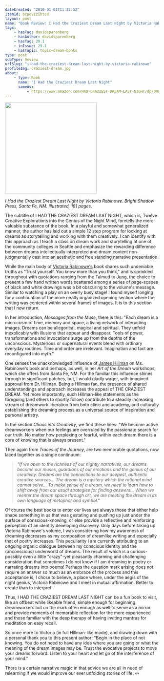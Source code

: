 ```yaml
---
dateCreated: "2010-01-01T11:32:52"
itemId: bcpov1zihtcd
layout: post
name: "Book Review: I Had the Craziest Dream Last Night by Victoria Rabinowe"
tags:
    - hasTag: davidsparenberg
    - hasAuthor: davidsparenberg
    - hasTag: 29.1
    - inIssue: 29.1
    - hasTopic: topic~dream-books
type: post
subType: Review
urlSlug: "i-had-the-craziest-dream-last-night-by-victoria-rabinowe"
profileImg: craziest-dream.jpg
about:
    - type: Book
      name: "I Had the Craziest Dream Last Night"
      sameAs:
          - https://www.amazon.com/HAD-CRAZIEST-DREAM-LAST-NIGHT/dp/0981904505
---
```


<a href="https://www.amazon.com/HAD-CRAZIEST-DREAM-LAST-NIGHT/dp/0981904505"><img width="300" src="../images/craziest-dream.jpg"></img></a><!--nopreview--><div class="caption"><i>I Had the Craziest Dream Last Night by Victoria Rabinowe. Bright Shadow Press, Santa Fe, NM. Illustrated, 181 pages.</i></div><!--/nopreview-->

The subtitle of I HAD THE CRAZIEST DREAM LAST NIGHT, which is, Twelve Creative Explorations into the Genius of the Night Mind, foretells the more valuable substance of the book. In a playful and somewhat generalized manner, the author has laid out a simple 12 step program for looking at dreams as storytelling and working with them creatively. I can identify with this approach as I teach a class on dream work and storytelling at one of the community colleges in Seattle and emphasize the rewarding difference between dreams intellectually interpreted and dream content non-judgmentally cast into an aesthetic and free standing narrative presentation.

While the main body of [Victoria Rabinowe's](https://www.linkedin.com/in/victoriarabinowe/) book shares such undeniable truths as "Trust yourself. You know more than you think," and is sprinkled throughout with quotations ranging from the Talmud to [Jung](../topic~jung_and_dreams), the choice to present a few hand written words scattered among a series of page-scapes of black and white drawings was a bit obscuring to the volume's message. Similar to watching a play on an overly busy stage! I found myself longing for a continuation of the more neatly organized opening section where the writing was centered within several frames of images. It is to this section that I now return.

In her introduction, _Messages from the Muse_, there is this: "Each dream is a microcosm of time, memory and space, a living network of interacting images. Dreams can be allegorical, magical and spiritual. They unfold inexplicably with illusions that appear and disappear. Tools of power, transformations and invocations surge up from the depths of the unconscious. Mysterious or supernatural events blend with ordinary everyday routines. Time and order are irrelevant. Imagination and fact are reconfigured into myth."

One senses the unacknowledged influence of [James Hillman](https://en.wikipedia.org/wiki/James_Hillman) on Ms. Rabinowe's book and perhaps, as well, in her _Art of the Dream_ workshops, which she offers from Santa Fe, NM. For the familiar this influence shines through in significant patches, but, I would gladly wager, with imagined approval from Dr. Hillman. Being a Hillman fan, the presence of shared understandings and approach increases the appeal of THE CRAZIEST DREAM. Yet more importantly, such Hillman-like statements as the foregoing (and others to shortly follow) contribute to a steadily increasing stream of dreamwork liberation from both clinic and academy, and culturally establishing the dreaming process as a universal source of inspiration and personal artistry.

In the section _Chaos into Creativity_, we find these lines: "We become active dreamworkers when our feelings are overruled by the passionate search for our truth. No matter how perplexing or fearful, within each dream there is a core of knowing that is always present."

Then again from _Traces of the Journey_, are two memorable quotations, now laced together as a single continuum:

> _"If we open to the richness of our nightly narratives, our dreams become our muses, guardians of our emotions and the genius of our creativity. Dreams are the connections to our deepest, authentic creative sources... The dream is a mystery which the rational mind cannot solve... To make sense of a dream, we need to learn how to shift away from our usual strategies for finding answers... When we reenter the dream space through art, we are meeting the dream in its own language of metaphor and symbol."_

Of course the best books to enter our lives are always those that either help shape something in us that was gestating and pushing up just under the surface of conscious-knowing, or else provide a reflective and reinforcing perception of an identity developing discovery. Only days before taking up Victoria Rabinowe's volume, I was considering how my awareness of dreaming decreases as my composition of dreamlike writing and especially that of poetry increases. This peculiarity I am currently attributing to an ongoing organic dialogue between my conscious identity and the (unconscious) underworld of dreams. The result of which is a curious-possibly even a little "crazy"-yet pleasantly charming and challenging consideration that sometimes I do not know if I am dreaming in poetry or narrating dreams into poems! Perhaps the question mark arising does not require an answer so much as an embrace of the process and this acceptance is, I chose to believe, a place where, under the aegis of the night genius, Victoria Rabinowe and I meet in mutual affirmation. Better to create than to interpret!

Thus, I HAD THE CRAZIEST DREAM LAST NIGHT can be a fun book to visit, like an offbeat while likeable friend, simple enough for beginning dreamworkers but on the mark often enough as well to serve as a mirror and provide moments of memorable reflection for the more experienced and those familiar with the deep therapy of having inviting mantras for meditation on easy recall.

So once more to Victoria (in full Hillman-like mode), and drawing down with a personal thank you to this present author: "Begin in the place of not knowing. You do not need to have any idea where you are going or what the meaning of the dream images may be. Trust the evocative projects to move your dreams forward. Listen to your heart and let go of the interference of your mind."

There is a certain narrative magic in that advice we are all in need of relearning if we would improve our ever unfolding stories of life. ∞
